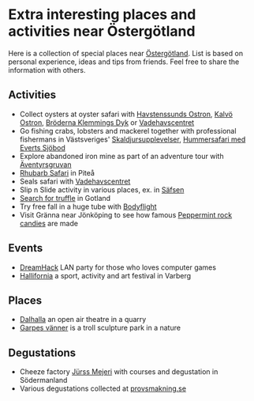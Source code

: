 Extra interesting places and activities near Östergötland
=========================================================

Here is a collection of special places near [Östergötland](https://en.wikipedia.org/wiki/%C3%96sterg%C3%B6tland). List is based on personal experience, ideas and tips from friends. Feel free to share the information with others.

Activities
----------
* Collect oysters at oyster safari with [Havstenssunds Ostron](https://havstenssundsostron.com/items/ostron-safari/), [Kalvö Ostron](https://www.kalvoostron.se/), [Bröderna Klemmings Dyk](https://klemmingsdyk.se/ostronsafari/) or [Vadehavscentret](https://www.vadehavscentret.dk/guidede-ture-og-aktiviteter/gruppeture/%C3%B8stersture)
* Go fishing crabs, lobsters and mackerel together with professional fishermans in Västsveriges' [Skaldjursupplevelser](https://www.vastsverige.com/skaldjursupplevelser/), [Hummersafari med Everts Sjöbod](https://www.vastsverige.com/tanum/produkter/everts-hummerupplevelser/?site=145)
* Explore abandoned iron mine as part of an adventure tour with [Äventyrsgruvan](https://www.adventuremine.se/aventyrsturen/)
* [Rhubarb Safari](https://www.alterhedens.se/besok-gardsbutik-delikatesser/rabarbersafari-pitea-safari/) in Piteå
* Seals safari with [Vadehavscentret](https://www.vadehavscentret.dk/guidede-ture-og-aktiviteter/gruppeture/saelsafari)
* Slip n Slide activity in various places, ex. in [Säfsen](https://safsen.se/grupper-och-konferens/gor-din-svensexa-mohippa-i-dalarna/)
* [Search for truffle](https://www.tryffel.se/aktiviteter/tryffeljakt/) in Gotland
* Try free fall in a huge tube with [Bodyflight](https://en.bodyflight.se/)
* Visit Gränna near Jönköping to see how famous [Peppermint rock candies](https://jkpg.com/en/granna/peppermint-rock/) are made

Events
------
* [DreamHack](https://dreamhack.com/) LAN party for those who loves computer games
* [Hallifornia](https://www.hallifornia.se/) a sport, activity and art festival in Varberg

Places
------
* [Dalhalla](https://www.dalhalla.se/guidade-visningar/) an open air theatre in a quarry
* [Garpes vänner](https://www.gamleby.se/skulpturparken.html) is a troll sculpture park in a nature

Degustations
------------
* Cheeze factory [Jürss Mejeri](https://webshop.jurssmejeri.se/) with courses and degustation in Södermanland
* Various degustations collected at [provsmakning.se](https://provsmakning.se/plats/linkoping/)